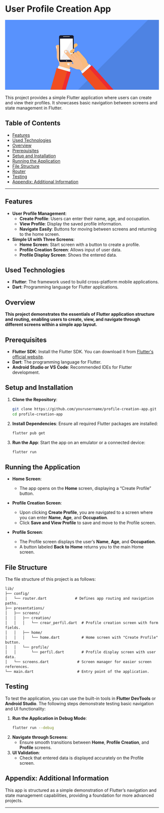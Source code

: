 # User Profile Creation App

![alt text](62e84653668786a83e22fe7d_61d62995c3780c6cc42bfa8a_mobile-app-user-expectations-hero.jpeg)

This project provides a simple Flutter application where users can create and view their profiles. It showcases basic navigation between screens and state management in Flutter.

## Table of Contents

- [Features](#features)
- [Used Technologies](#used-technologies)
- [Overview](#overview)
- [Prerequisites](#prerequisites)
- [Setup and Installation](#setup-and-installation)
- [Running the Application](#running-the-application)
- [File Structure](#file-structure)
- [Router](#router)
- [Testing](#testing)
- [Appendix: Additional Information](#appendix-additional-information)

---

## Features

- **User Profile Management**:
  - **Create Profile**: Users can enter their name, age, and occupation.
  - **View Profile**: Display the saved profile information.
  - **Navigate Easily**: Buttons for moving between screens and returning to the home screen.
- **Simple UI with Three Screens**:
  - **Home Screen**: Start screen with a button to create a profile.
  - **Profile Creation Screen**: Allows input of user data.
  - **Profile Display Screen**: Shows the entered data.

## Used Technologies

- **Flutter**: The framework used to build cross-platform mobile applications.
- **Dart**: Programming language for Flutter applications.

## Overview

**This project demonstrates the essentials of Flutter application structure and routing, enabling users to create, view, and navigate through different screens within a simple app layout.**

## Prerequisites

- **Flutter SDK**: Install the Flutter SDK. You can download it from [Flutter's official website](https://flutter.dev/docs/get-started/install).
- **Dart**: The programming language for Flutter.
- **Android Studio or VS Code**: Recommended IDEs for Flutter development.

## Setup and Installation

1. **Clone the Repository**:
   ```bash
   git clone https://github.com/yourusername/profile-creation-app.git
   cd profile-creation-app
   ```

2. **Install Dependencies**:
   Ensure all required Flutter packages are installed:
   ```bash
   flutter pub get
   ```

3. **Run the App**:
   Start the app on an emulator or a connected device:
   ```bash
   flutter run
   ```

## Running the Application

- **Home Screen**:
  - The app opens on the **Home** screen, displaying a “Create Profile” button.
  
- **Profile Creation Screen**:
  - Upon clicking **Create Profile**, you are navigated to a screen where you can enter **Name**, **Age**, and **Occupation**.
  - Click **Save and View Profile** to save and move to the Profile screen.
  
- **Profile Screen**:
  - The Profile screen displays the user’s **Name**, **Age**, and **Occupation**.
  - A button labeled **Back to Home** returns you to the main Home screen.

## File Structure

The file structure of this project is as follows:

```plaintext
lib/
├── config/
│   └── router.dart             # Defines app routing and navigation paths.
├── presentations/
│   ├── screens/
│   │   ├── creation/
│   │   │   └── crear_perfil.dart  # Profile creation screen with form fields.
│   │   ├── home/
│   │   │   └── home.dart          # Home screen with "Create Profile" button.
│   │   └── profile/
│   │       └── perfil.dart        # Profile display screen with user data.
│   └── screens.dart             # Screen manager for easier screen references.
└── main.dart                    # Entry point of the application.
```

## Testing

To test the application, you can use the built-in tools in **Flutter DevTools** or **Android Studio**. The following steps demonstrate testing basic navigation and UI functionality:

1. **Run the Application in Debug Mode**:
   ```bash
   flutter run --debug
   ```
2. **Navigate through Screens**:
   - Ensure smooth transitions between **Home**, **Profile Creation**, and **Profile** screens.
3. **UI Validation**:
   - Check that entered data is displayed accurately on the Profile screen.

## Appendix: Additional Information

This app is structured as a simple demonstration of Flutter’s navigation and state management capabilities, providing a foundation for more advanced projects.

---
